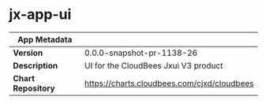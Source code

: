 # jx-app-ui

|App Metadata||
|---|---|
| **Version** | 0.0.0-snapshot-pr-1138-26 |
| **Description** | UI for the CloudBees Jxui V3 product |
| **Chart Repository** | https://charts.cloudbees.com/cjxd/cloudbees |
